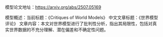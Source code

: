 模型论文地址：https://arxiv.org/abs/2507.05169

模型概述：当前标题：《Critiques of World Models》
中文文章标题：《世界模型评论》
文章内容：本文对世界模型进行了批判性分析，指出其局限性，包括对真实世界数据的不充分理解、潜在偏差和不确定性问题。
